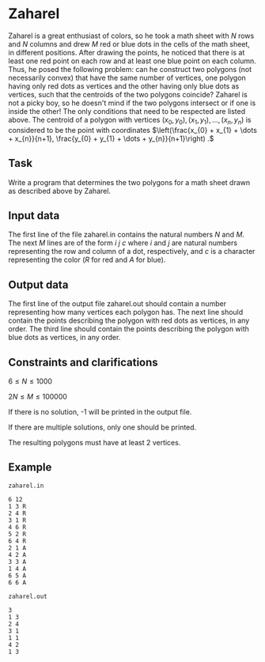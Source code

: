 # Zaharel

Zaharel is a great enthusiast of colors, so he took a math sheet with $N$ rows and $N$ columns and drew $M$ red or blue dots in the cells of the math sheet, in different positions. After drawing the points, he noticed that there is at least one red point on each row and at least one blue point on each column. Thus, he posed the following problem: can he construct two polygons (not necessarily convex) that have the same number of vertices, one polygon having only red dots as vertices and the other having only blue dots as vertices, such that the centroids of the two polygons coincide? Zaharel is not a picky boy, so he doesn't mind if the two polygons intersect or if one is inside the other! The only conditions that need to be respected are listed above. The centroid of a polygon with vertices $(x_{0},y_{0}), (x_{1},y_{1}), \dots, (x_{n},y_{n})$ is considered to be the point with coordinates $\left(\frac{x_{0} + x_{1} + \dots + x_{n}}{n+1}, \frac{y_{0} + y_{1} + \dots + y_{n}}{n+1}\right) .$

## Task

Write a program that determines the two polygons for a math sheet drawn as described above by Zaharel.

## Input data

The first line of the file zaharel.in contains the natural numbers $N$ and $M$. 
The next $M$ lines are of the form $i \ j \ c$ where $i$ and $j$ are natural numbers representing the row and column of a dot, respectively, and $c$ is a character representing the color ($R$ for red and $A$ for blue). 

## Output data

The first line of the output file zaharel.out should contain a number representing how many vertices each polygon has. 
The next line should contain the points describing the polygon with red dots as vertices, in any order.
The third line should contain the points describing the polygon with blue dots as vertices, in any order.

## Constraints and clarifications

$6 \leq N \leq 1000$ 

$2N \leq M \leq 100000$ 

If there is no solution, -1 will be printed in the output file.

If there are multiple solutions, only one should be printed.

The resulting polygons must have at least 2 vertices.

## Example

`zaharel.in`
```
6 12
1 3 R
2 4 R
3 1 R
4 6 R
5 2 R
6 4 R
2 1 A
4 2 A
3 3 A
1 4 A
6 5 A
6 6 A
```

`zaharel.out`
```
3
1 3
2 4
3 1
1 1
4 2
1 3
```